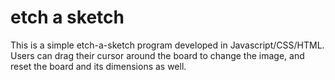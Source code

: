 # etch a sketch

This is a simple etch-a-sketch program developed in Javascript/CSS/HTML. Users can drag their cursor around the board to change the image, and reset the board and its dimensions as well.

